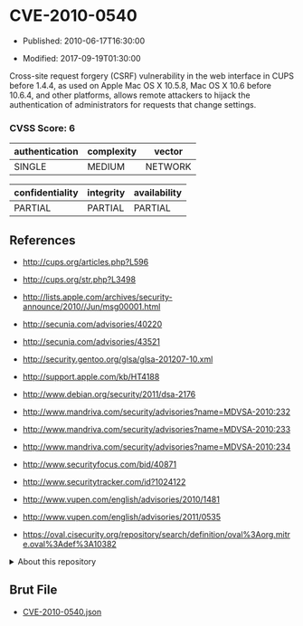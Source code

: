 # CVE-2010-0540

- Published: 2010-06-17T16:30:00

- Modified: 2017-09-19T01:30:00

Cross-site request forgery (CSRF) vulnerability in the web interface in CUPS before 1.4.4, as used on Apple Mac OS X 10.5.8, Mac OS X 10.6 before 10.6.4, and other platforms, allows remote attackers to hijack the authentication of administrators for requests that change settings.

### CVSS Score: **6**

| authentication | complexity | vector |
| --- | --- | --- |
| SINGLE | MEDIUM | NETWORK |

| confidentiality | integrity | availability |
| --- | --- | --- |
| PARTIAL | PARTIAL | PARTIAL |

## References

* http://cups.org/articles.php?L596

* http://cups.org/str.php?L3498

* http://lists.apple.com/archives/security-announce/2010//Jun/msg00001.html

* http://secunia.com/advisories/40220

* http://secunia.com/advisories/43521

* http://security.gentoo.org/glsa/glsa-201207-10.xml

* http://support.apple.com/kb/HT4188

* http://www.debian.org/security/2011/dsa-2176

* http://www.mandriva.com/security/advisories?name=MDVSA-2010:232

* http://www.mandriva.com/security/advisories?name=MDVSA-2010:233

* http://www.mandriva.com/security/advisories?name=MDVSA-2010:234

* http://www.securityfocus.com/bid/40871

* http://www.securitytracker.com/id?1024122

* http://www.vupen.com/english/advisories/2010/1481

* http://www.vupen.com/english/advisories/2011/0535

* https://oval.cisecurity.org/repository/search/definition/oval%3Aorg.mitre.oval%3Adef%3A10382

<details>
<summary>About this repository</summary> 

  This repository is part of the project [Live Hack CVE](https://github.com/Live-Hack-CVE). Main website can be found [www.live-hack.org](https://www.live-hack.org) 
  
  Made by [Sn0wAlice](https://github.com/Sn0wAlice) for the people that care about security and need to have a feed of the latest CVEs. Hope you enjoy it, don't forget to star the repo and follow me on [Twitter](https://twitter.com/Sn0wAlice) and [Github](https://github.com/Sn0wAlice). And that is my [personnal website](https://www.alice-snow.me/)

  - [Home Page](https://github.com/Live-Hack-CVE)
  - [Framework](https://github.com/Live-Hack-CVE/cve-framework)
  - [CVE database](https://github.com/Live-Hack-CVE/full_database)
  - [Changelog](https://github.com/Live-Hack-CVE/Changelog)
</details>

## Brut File

* [CVE-2010-0540.json](https://raw.githubusercontent.com/Live-Hack-CVE/full_database/main/cves/2010/CVE-2010-0540.json)


